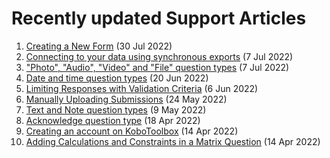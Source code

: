 # Recently updated Support Articles

<!--This page is auto generated using the `scripts/last-updated.py` script, do not update manually-->
1. [Creating a New Form](new_form.md) (30 Jul 2022)
1. [﻿Connecting to your data using synchronous exports](synchronous_exports.md) (7 Jul 2022)
1. ["Photo", "Audio", "Video" and "File" question types](photo_audio_video_file.md) (7 Jul 2022)
1. [Date and time question types](date_time.md) (20 Jun 2022)
1. [Limiting Responses with Validation Criteria](validation_criteria.md) (6 Jun 2022)
1. [Manually Uploading Submissions](manual_upload.md) (24 May 2022)
1. [Text and Note question types](text_and_note.md) (9 May 2022)
1. [Acknowledge question type](acknowledge.md) (18 Apr 2022)
1. [Creating an account on KoboToolbox](creating_account.md) (14 Apr 2022)
1. [Adding Calculations and Constraints in a Matrix Question](calculations_constraints_matrix.md) (14 Apr 2022)
